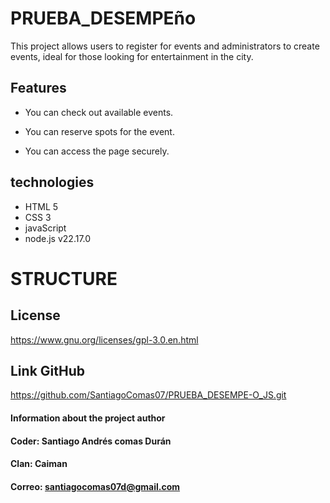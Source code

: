 # PRUEBA_DESEMPEño

This project allows users to register for events and administrators to create events, ideal for those looking for entertainment in the city.

## Features
* You can check out available events.

* You can reserve spots for the event.

* You can access the page securely.


## technologies

* HTML 5
* CSS 3
* javaScript 
* node.js v22.17.0




# STRUCTURE 


## License
https://www.gnu.org/licenses/gpl-3.0.en.html


## Link GitHub
https://github.com/SantiagoComas07/PRUEBA_DESEMPE-O_JS.git



#### Information about the project author
#### Coder: Santiago Andrés comas Durán
#### Clan: Caiman
#### Correo: santiagocomas07d@gmail.com